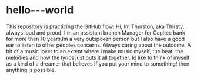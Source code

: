 # hello---world
This repository is practicing the GitHub flow:
Hi, Im Thurston, aka Thirsty, always loud and proud. I'm an assistant branch Manager for Capitec bank for more than 10 years.Im a very outspoken person but I also have a good ear to listen to other peoples concerns. Always caring about the outcome. A bit of a music lover to an extent where I make music myself, the beat, the melodies and how the lyrics just puts it all together. Id like to think of myself as a kind of a dreamer that believes if you put your mind to something! then anything is possible.
